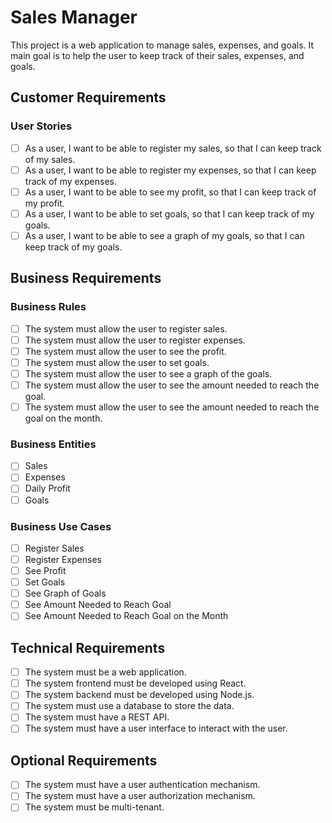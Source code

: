 # Sales Manager

This project is a web application to manage sales, expenses, and goals. It main goal is to help the user to keep track of their sales, expenses, and goals.

## Customer Requirements

### User Stories

- [ ] As a user, I want to be able to register my sales, so that I can keep track of my sales.
- [ ] As a user, I want to be able to register my expenses, so that I can keep track of my expenses.
- [ ] As a user, I want to be able to see my profit, so that I can keep track of my profit.
- [ ] As a user, I want to be able to set goals, so that I can keep track of my goals.
- [ ] As a user, I want to be able to see a graph of my goals, so that I can keep track of my goals.

## Business Requirements

### Business Rules

- [ ] The system must allow the user to register sales.
- [ ] The system must allow the user to register expenses.
- [ ] The system must allow the user to see the profit.
- [ ] The system must allow the user to set goals.
- [ ] The system must allow the user to see a graph of the goals.
- [ ] The system must allow the user to see the amount needed to reach the goal.
- [ ] The system must allow the user to see the amount needed to reach the goal on the month.

### Business Entities

- [ ] Sales
- [ ] Expenses
- [ ] Daily Profit
- [ ] Goals

### Business Use Cases

- [ ] Register Sales
- [ ] Register Expenses
- [ ] See Profit
- [ ] Set Goals
- [ ] See Graph of Goals
- [ ] See Amount Needed to Reach Goal
- [ ] See Amount Needed to Reach Goal on the Month

## Technical Requirements

- [ ] The system must be a web application.
- [ ] The system frontend must be developed using React.
- [ ] The system backend must be developed using Node.js.
- [ ] The system must use a database to store the data.
- [ ] The system must have a REST API.
- [ ] The system must have a user interface to interact with the user.

## Optional Requirements

- [ ] The system must have a user authentication mechanism.
- [ ] The system must have a user authorization mechanism.
- [ ] The system must be multi-tenant.
